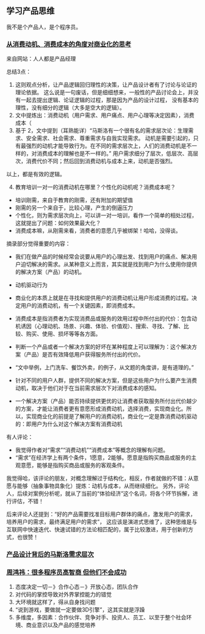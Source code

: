 ##  学习产品思维

我不是个产品人，是个程序员。

### [从消费动机、消费成本的角度对商业化的思考](http://www.woshipm.com/pmd/285096.html?utm_source=tuicool&utm_medium=referral)

来自网站：人人都是产品经理

总结3点：
1. 这则观点分析，让产品逻辑回归理性的决策，让产品设计者有了讨论与论证的理论依据。
这么说是一句废话，但是细细想来，一般性的产品讨论会上，并没有一起去提出逻辑、论证逻辑的过程，那是因为产品的设计过程，
没有基本的理性，没有细分的逻辑（大多是空大的逻辑）。
2. 文中提炼出：消费动机（用户需求、用户痛点、用户心理等决定因素），消费成本（
3. 基于 2，文中提到（耳熟能详）“马斯洛有一个很有名的需求层次论：生理需求、安全需求、社会需求、尊重需求与自我实现需求。
动机是需要引起的，只有最强烈的动机才能导致行为。在不同的需求层次上，人们的消费动机是不一样的，对消费成本的理解也是不一样的。”
用户需求细分了层次，低层次、高层次，消费代价不同；然后回到消费动机与成本上来，动机是否强烈。

以上，都是有效的逻辑。

4. 教育培训一对一的消费动机在哪里？个性化的动机呢？消费成本呢？
  * 培训刚需，来自于教育的刚需，还有附加的期望值
  * 刚需的另一个来自于，比较心理，产生的倒逼压力
  * 个性化，则为需求层次向上，可以讲一对一培训，看作一个简单的相处过程，这就提出了问题：如何效果最大化？
  * 消费成本嘛，从刚需来看，消费者的意愿几乎被绑架！哈哈，没得谈。

摘录部分觉得重要的内容：

  * 我们在做产品的时候经常会说要从用户的心理出发、找到用户的痛点、解决用户迫切解决的需求。从某种意义上而言，其实就是找到用户为什么使用你提供的解决方案（产品）的动机。
  * 动机驱动行为
  * 商业化的本质上就是在寻找和提供用户的消费动机让用户形成消费的过程。决定用户的消费动机，有一个关键因素，即消费成本。
  * 消费成本是指消费者为实现消费品或服务的效用过程中所付出的代价：包含动机诱因（心理动机、场景、兴趣、体验、价值观）、搜索、寻找、了解、比较、购买、使用、损坏等等各方面。
  * 判断一个产品或者一个解决方案的好坏在某种程度上可以理解为：这个解决方案（产品）是否有效降低用户获得服务所付出的代价。
  * “文中举例，上门洗车、餐饮外卖，的例子，从文题的角度讲，是有道理的。”
  * 针对不同的用户人群，提供不同的解决方案，但是这些用户为什么要产生消费动机，取决于他们对于在当前需求层次下对消费成本的感知。

  * 一个解决方案（产品）能否持续提供更优的让消费者获取服务所付出代价越少的方案，才能让消费者更有意愿形成消费动机，选择消费，实现商业化。所以，实现商业化的前提是了解用户的消费动机，商业化一定是靠消费动机驱动的：即用户为什么对这个解决方案有消费动机

有人评论：
  * 我觉得作者对“需求”“消费动机”“消费成本”等概念的理解有问题。
  * “需求”在经济学上有两个条件，1愿意，2能够。愿意是指购买商品或服务的主观意愿，能够是指购买商品或服务的客观条件。

我觉得哈，该评论的朋友，对概念理解过于结构化，相反，作者就做的不错：从意愿与能够（抽象事物具象化）提炼：动机与成本，从而继续细化。
另外，评论人，后续对案例分析呢，就从了当前的“体验经济”这个名词，将各个环节拆解，进行评估，不错！

后来评论人还提到：“好的产品需要找准目标用户群体的痛点，激发用户的需求，培养用户的需求，最终满足用户的需求”，
这应该是演进式思维了，这种思维是与互联网中快速迭代、快速试错的方法论相匹配的，属于比较激进，用于创新的方式，也很赞！

### [产品设计背后的马斯洛需求层次](http://www.woshipm.com/pd/132038.html)


### [周鸿祎：很多程序员高智商 但他们不会成功](http://games.ifeng.com/a/20160323/41579701_0.shtml)

1. 态度决定一切－》合作心态－》开放心态，团队合作
2. 对代码的掌控导致对外界掌控能力的错觉
3. 大环境就这样了，得从自身找问题
4. “说到游戏，要做就一定要做3D引擎”，这其实就是浮躁
5. 多维度，多因素：合作伙伴、竞争对手、投资人、员工、以至于整个社会环境、商业意识以及产品的感觉培养

### []()
